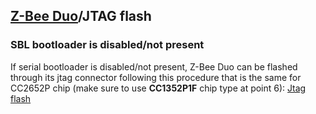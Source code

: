## [Z-Bee Duo](https://gio-dot.github.io/Z-Bee-Duo/)/JTAG flash


### SBL bootloader is disabled/not present

If serial bootloader is disabled/not present, Z-Bee Duo can be flashed through its jtag connector following this procedure that is the same for CC2652P chip
(make sure to use **CC1352P1F** chip type at point 6):
[Jtag flash](https://www.zigbee2mqtt.io/information/flashing_the_cc2538.html)

